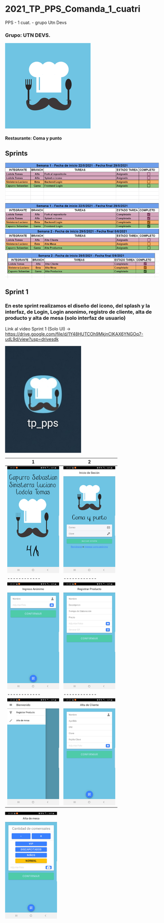 # 2021_TP_PPS_Comanda_1_cuatri
PPS - 1 cuat. - grupo Utn Devs

### Grupo: UTN DEVS.

<img src="https://github.com/LodolaTomas/2021_TP_PPS_Comanda_1_cuatri/blob/main/assetsReadme/iconUnPocoMasChico.png?raw=true" height="280px">

#### Restaurante: Coma y punto

## Sprints

<img src="https://github.com/LodolaTomas/2021_TP_PPS_Comanda_1_cuatri/blob/main/assetsReadme/sprint1.png?raw=true">

<img src="https://github.com/LodolaTomas/2021_TP_PPS_Comanda_1_cuatri/blob/main/assetsReadme/sprint2.png?raw=true">

<img src="https://github.com/LodolaTomas/2021_TP_PPS_Comanda_1_cuatri/blob/main/assetsReadme/sprint2Com.png?raw=true">


## Sprint 1

### En este sprint realizamos el diseño del icono, del splash y la interfaz, de Login, Login anonimo, registro de cliente, alta de producto y alta de mesa  (solo interfaz de usuario) 

Link al video Sprint 1 (Solo UI) -> https://drive.google.com/file/d/1Y48HUTCOh9MkjnClKAX6YNGOq7-udL9d/view?usp=drivesdk


 <img src="https://github.com/LodolaTomas/2021_TP_PPS_Comanda_1_cuatri/blob/main/assetsReadme/sprint1/iconScreen.jpg?raw=true" height="350px"> 


1  	         | 2 
------------ | -------------
<img src="https://github.com/LodolaTomas/2021_TP_PPS_Comanda_1_cuatri/blob/main/assetsReadme/sprint1/screenSplash.jpg?raw=true" height="350px"> | <img src="https://github.com/LodolaTomas/2021_TP_PPS_Comanda_1_cuatri/blob/main/assetsReadme/sprint1/screenLogin.jpg?raw=true" height="350px"> 
 ------------ | ------------
<img src="https://github.com/LodolaTomas/2021_TP_PPS_Comanda_1_cuatri/blob/main/assetsReadme/sprint1/screenAnonimo.jpg?raw=true" height="350px"> |<img src="https://github.com/LodolaTomas/2021_TP_PPS_Comanda_1_cuatri/blob/main/assetsReadme/sprint1/screenAltaProd.jpg?raw=true.jpg?raw=true" height="350px">
 ------------ |------------ 
<img src="https://github.com/LodolaTomas/2021_TP_PPS_Comanda_1_cuatri/blob/main/assetsReadme/sprint1/screenMenuHome.jpg?raw=true.jpg?raw=true" height="350px"> | <img src="https://github.com/LodolaTomas/2021_TP_PPS_Comanda_1_cuatri/blob/main/assetsReadme/sprint1/screenAltaProducto.jpg?raw=true" height="350px"> 

<img src="https://github.com/LodolaTomas/2021_TP_PPS_Comanda_1_cuatri/blob/main/assetsReadme/sprint1/screenAltaMesa.jpg?raw=true" height="350px"> 

